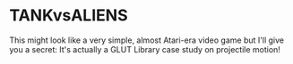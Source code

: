 # TANKvsALIENS
This might look like a very simple, almost Atari-era video game but I'll give you a secret: It's actually a GLUT Library case study on projectile motion!
